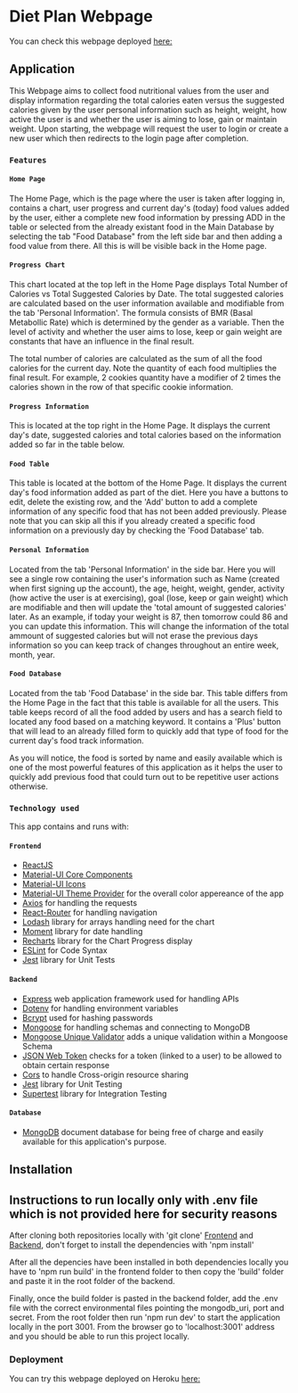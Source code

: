 # Diet Plan Webpage

You can check this webpage deployed [here:](https://fathomless-fortress-72861.herokuapp.com)

## Application

This Webpage aims to collect food nutritional values from the user and display information regarding the total calories eaten versus the suggested calories given by the user personal information such as height, weight, how active the user is and whether the user is aiming to lose, gain or maintain weight. Upon starting, the webpage will request the user to login or create a new user which then redirects to the login page after completion.

### `Features`

#### `Home Page`

The Home Page, which is the page where the user is taken after logging in, contains a chart, user progress and current day's (today) food values added by the user, either a complete new food information by pressing ADD in the table or selected from the already existant food in the Main Database by selecting the tab  "Food Database" from the left side bar and then adding a food value from there. All this is will be visible back in the Home page.

#### `Progress Chart`

This chart located at the top left in the Home Page displays Total Number of Calories vs Total Suggested Calories by Date. The total suggested calories are calculated based on the user information available and modifiable from the tab 'Personal Information'. The formula consists of BMR (Basal Metabollic Rate) which is determined by the gender as a variable. Then the level of activity and whether the user aims to lose, keep or gain weight are constants that have an influence in the final result.

The total number of calories are calculated as the sum of all the food calories for the current day. Note the quantity of each food multiplies the final result. For example, 2 cookies quantity have a modifier of 2 times the calories shown in the row of that specific cookie information.

#### `Progress Information`

This is located at the top right in the Home Page. It displays the current day's date, suggested calories and total calories based on the information added so far in the table below.

#### `Food Table`

This table is located at the bottom of the Home Page. It displays the current day's food information added as part of the diet. Here you have a buttons to edit, delete the existing row, and the 'Add' button to add a complete information of any specific food that has not been added previously. Please note that you can skip all this if you already created a specific food information on a previously day by checking the 'Food Database' tab.

#### `Personal Information`

Located from the tab 'Personal Information' in the side bar. Here you will see a single row containing the user's information such as Name (created when first signing up the account), the age, height, weight, gender, activity (how active the user is at exercising), goal (lose, keep or gain weight) which are modifiable and then will update the 'total amount of suggested calories' later.
As an example, if today your weight is 87, then tomorrow could 86 and you can update this information. This will change the information of the total ammount of suggested calories but will not erase the previous days information so you can keep track of changes throughout an entire week, month, year.

#### `Food Database`

Located from the tab 'Food Database' in the side bar. This table differs from the Home Page in the fact that this table is available for all the users. This table keeps record of all the food added by users and has a search field to located any food based on a matching keyword. It contains a 'Plus' button that will lead to an already filled form to quickly add that type of food for the current day's food track information.

As you will notice, the food is sorted by name and easily available which is one of the most powerful features of this application as it helps the user to quickly add previous food that could turn out to be repetitive user actions otherwise.

### `Technology used`

This app contains and runs with:
#### `Frontend`
* [ReactJS](https://reactjs.org/)
* [Material-UI Core Components](https://material-ui.com/) 
* [Material-UI Icons](https://material-ui.com/components/icons/)
* [Material-UI Theme Provider](https://material-ui.com/customization/theming/) for the overall color appereance of the app
* [Axios](https://github.com/axios/axios) for handling the requests
* [React-Router](https://reactrouter.com/) for handling navigation
* [Lodash](https://lodash.com/) library for arrays handling need for the chart
* [Moment](https://momentjs.com/) library for date handling
* [Recharts](https://recharts.org/en-US/) library for the Chart Progress display 
* [ESLint](https://eslint.org/) for Code Syntax
* [Jest](https://jestjs.io/) library for Unit Tests

#### `Backend`
* [Express](https://expressjs.com/) web application framework used for handling APIs
* [Dotenv](https://www.npmjs.com/package/dotenv) for handling environment variables
* [Bcrypt](https://www.npmjs.com/package/bcrypt) used for hashing passwords
* [Mongoose](https://mongoosejs.com/) for handling schemas and connecting to MongoDB 
* [Mongoose Unique Validator](https://www.npmjs.com/package/mongoose-unique-validator) adds a unique validation within a Mongoose Schema
* [JSON Web Token](https://www.npmjs.com/package/jsonwebtoken) checks for a token (linked to a user) to be allowed to obtain certain response
* [Cors](https://www.npmjs.com/package/cors) to handle Cross-origin resource sharing
* [Jest](https://jestjs.io/) library for Unit Testing 
* [Supertest](https://www.npmjs.com/package/supertest) library for Integration Testing

#### `Database`
* [MongoDB](https://www.mongodb.com/cloud/atlas) document database for being free of charge and easily available for this application's purpose.

## Installation

## Instructions to run locally only with .env file which is not provided here for security reasons

After cloning both repositories locally with 'git clone' [Frontend](https://github.com/tonyastro77/diet-plan-frontend) and [Backend](https://github.com/tonyastro77/diet-plan-backend), don't forget to install the dependencies with 'npm install'

After all the depencies have been installed in both dependencies locally you have to 'npm run build' in the frontend folder to then copy the 'build' folder and paste it in the root folder of the backend.

Finally, once the build folder is pasted in the backend folder, add the .env file with the correct environmental files pointing the mongodb_uri, port and secret. From the root folder then run 'npm run dev' to start the application locally in the port 3001.
From the browser go to 'localhost:3001' address and you should be able to run this project locally.

### Deployment

You can try this webpage deployed on Heroku [here:](https://fathomless-fortress-72861.herokuapp.com)
